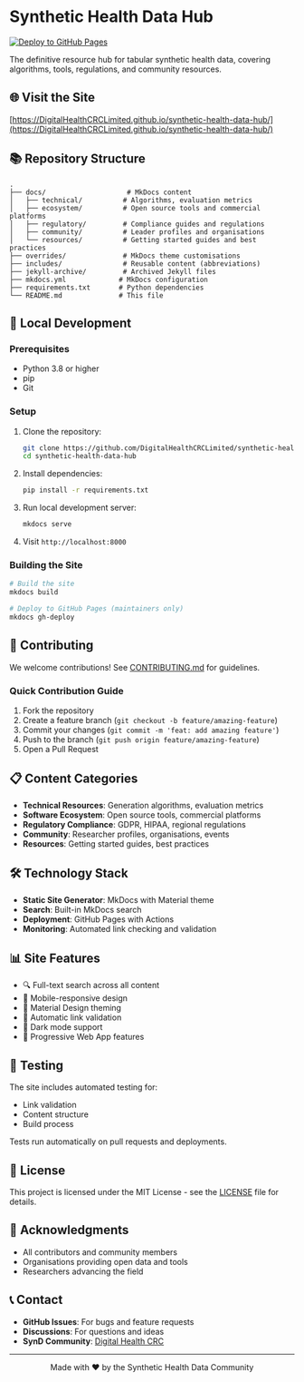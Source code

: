 # Synthetic Health Data Hub

[![Deploy to GitHub Pages](https://github.com/DigitalHealthCRCLimited/synthetic-health-data-hub/actions/workflows/deploy.yml/badge.svg)](https://github.com/DigitalHealthCRCLimited/synthetic-health-data-hub/actions/workflows/deploy.yml)

The definitive resource hub for tabular synthetic health data, covering algorithms, tools, regulations, and community resources.

## 🌐 Visit the Site

[https://DigitalHealthCRCLimited.github.io/synthetic-health-data-hub/](https://DigitalHealthCRCLimited.github.io/synthetic-health-data-hub/)

## 📚 Repository Structure

```
.
├── docs/                    # MkDocs content
│   ├── technical/          # Algorithms, evaluation metrics
│   ├── ecosystem/          # Open source tools and commercial platforms
│   ├── regulatory/         # Compliance guides and regulations
│   ├── community/          # Leader profiles and organisations
│   └── resources/          # Getting started guides and best practices
├── overrides/              # MkDocs theme customisations
├── includes/               # Reusable content (abbreviations)
├── jekyll-archive/         # Archived Jekyll files
├── mkdocs.yml             # MkDocs configuration
├── requirements.txt       # Python dependencies
└── README.md              # This file
```

## 🚀 Local Development

### Prerequisites
- Python 3.8 or higher
- pip
- Git

### Setup

1. Clone the repository:
   ```bash
   git clone https://github.com/DigitalHealthCRCLimited/synthetic-health-data-hub.git
   cd synthetic-health-data-hub
   ```

2. Install dependencies:
   ```bash
   pip install -r requirements.txt
   ```

3. Run local development server:
   ```bash
   mkdocs serve
   ```

4. Visit `http://localhost:8000`

### Building the Site

```bash
# Build the site
mkdocs build

# Deploy to GitHub Pages (maintainers only)
mkdocs gh-deploy
```

## 🤝 Contributing

We welcome contributions! See [CONTRIBUTING.md](CONTRIBUTING.md) for guidelines.

### Quick Contribution Guide

1. Fork the repository
2. Create a feature branch (`git checkout -b feature/amazing-feature`)
3. Commit your changes (`git commit -m 'feat: add amazing feature'`)
4. Push to the branch (`git push origin feature/amazing-feature`)
5. Open a Pull Request

## 📋 Content Categories

- **Technical Resources**: Generation algorithms, evaluation metrics
- **Software Ecosystem**: Open source tools, commercial platforms
- **Regulatory Compliance**: GDPR, HIPAA, regional regulations
- **Community**: Researcher profiles, organisations, events
- **Resources**: Getting started guides, best practices

## 🛠️ Technology Stack

- **Static Site Generator**: MkDocs with Material theme
- **Search**: Built-in MkDocs search
- **Deployment**: GitHub Pages with Actions
- **Monitoring**: Automated link checking and validation

## 📊 Site Features

- 🔍 Full-text search across all content
- 📱 Mobile-responsive design
- 🎨 Material Design theming
- 🔗 Automatic link validation
- 🌙 Dark mode support
- 📱 Progressive Web App features

## 🧪 Testing

The site includes automated testing for:
- Link validation
- Content structure
- Build process

Tests run automatically on pull requests and deployments.

## 📄 License

This project is licensed under the MIT License - see the [LICENSE](LICENSE) file for details.

## 🙏 Acknowledgments

- All contributors and community members
- Organisations providing open data and tools  
- Researchers advancing the field

## 📞 Contact

- **GitHub Issues**: For bugs and feature requests
- **Discussions**: For questions and ideas
- **SynD Community**: [Digital Health CRC](https://digitalhealthcrc.com/synthetic-data-community-of-practice-synd/)

---

<p align="center">
  Made with ❤️ by the Synthetic Health Data Community
</p>
